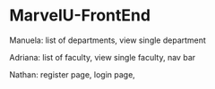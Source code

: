 # MarvelU-FrontEnd

Manuela: list of departments, view single department

Adriana: list of faculty, view single faculty, nav bar

Nathan: register page, login page, 


